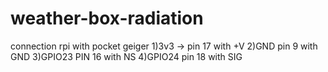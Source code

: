 # weather-box-radiation
connection rpi with pocket geiger
1)3v3 -> pin 17 with +V
2)GND pin 9 with GND
3)GPIO23 PIN 16 with NS
4)GPIO24 pin 18 with SIG 
